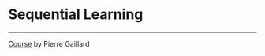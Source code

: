 # Sequential Learning

---
[Course](http://pierre.gaillard.me/teaching/mva.html) by Pierre Gaillard
